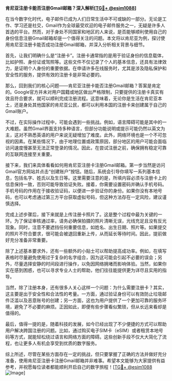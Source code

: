 **肯尼亚注册卡能否注册Gmail邮箱？深入解析[[TG💪+ @esim1088](https://t.me/s/esim1088)]**

在当今数字化时代，电子邮件已成为人们日常生活中不可或缺的一部分。无论是工作、学习还是社交，Gmail作为全球最受欢迎的电子邮件服务之一，无疑是许多人首选的平台。然而，对于身处不同国家和地区的人来说，是否能够顺利使用自己的身份信息注册Gmail邮箱却是一个值得关注的问题。本文将以肯尼亚为例，探讨使用肯尼亚注册卡能否成功注册Gmail邮箱，并深入分析相关背景与细节。

首先，让我们明确什么是“注册卡”。注册卡通常指的是用于验证身份的信息载体，比如护照、身份证或驾照等。这些文件不仅记录了个人的基本信息，还具有法律效力，是证明个人身份的重要依据。在申请许多在线服务时，尤其是涉及隐私保护和安全性的服务，提供有效的注册卡是非常必要的。

那么，回到我们的核心问题——肯尼亚注册卡能否注册Gmail邮箱？答案是肯定的。Google官方并未对用户国籍或地区做出严格限制，只要提供的注册卡真实有效且符合要求，就可以顺利完成注册流程。这意味着，无论你是生活在肯尼亚本土，还是身处其他国家的肯尼亚公民，都可以利用本国的注册卡来创建属于自己的Gmail账户。

不过，在实际操作过程中，可能会遇到一些挑战。例如，语言障碍可能是其中的一大难题。虽然Gmail界面支持多种语言，但部分功能说明或提示可能仍然以英文为主，这对不熟悉英语的用户来说无疑增加了难度。此外，网络环境也是一个不可忽视的因素。在某些情况下，由于地理位置或政策原因，部分地区的用户可能会面临访问速度慢甚至无法正常登录的情况。因此，在尝试注册之前，确保拥有稳定可靠的互联网连接至关重要。

接下来，我们来具体看看如何用肯尼亚注册卡注册Gmail邮箱。第一步当然是访问Gmail官方网站并点击“创建账户”按钮。随后，系统会引导你填写一系列基本信息，包括名字、姓氏以及生日等。这里需要注意的是，所填内容必须与注册卡上的信息保持一致，否则可能导致验证失败。接着，你需要设置密码并确认手机号码。手机号码的作用在于接收验证码，以便进一步验证你的身份。如果你没有本地号码，也可以考虑通过第三方平台获取虚拟号码，但这种方法存在一定风险，建议谨慎选择。

完成上述步骤后，接下来就是上传注册卡照片了。这是整个过程中最为关键的一环。为了保证审核通过率，请务必确保拍摄的照片清晰无误，光线充足且没有反光现象。同时，注意不要遮挡任何重要信息，如姓名、出生日期、照片等。如果提交的照片不符合要求，很可能会被退回重新上传，从而延长等待时间。因此，提前做好充分准备非常重要。

除了上述基本要求外，还有一些额外的小贴士可以帮助提高成功率。例如，在填写表格时尽量避免使用过于复杂的名字组合，因为这可能会引起不必要的误会；另外，尽量选择安静的时间段进行操作，以免因网络拥堵而影响体验。当然，如果你实在感到困惑，也可以寻求专业人士的帮助，他们往往能提供更为详尽且实用的指导。

当然，除了注册本身，还有很多人关心这样一个问题：为什么需要注册卡？其实，这主要是出于安全性和合法性的考量。一方面，通过验证身份可以有效防止垃圾邮件泛滥以及恶意账号的创建；另一方面，这也为用户提供了一个更加可靠的服务环境，避免了不必要的麻烦。正因如此，即便有些步骤看似繁琐，但从长远来看却是值得的。

最后，值得一提的是，随着科技的发展，如今已经出现了不少便捷的方式可以帮助用户解决跨国注册的问题。比如，通过购买电子SIM卡（eSIM）或者租赁本地号码等方式，就能轻松绕过语言和网络方面的障碍。这些创新手段不仅大大简化了流程，也让更多人有机会享受到优质的数字服务。

综上所述，尽管在某些方面存在一定的挑战，但只要掌握了正确的方法并做好充分准备，使用肯尼亚注册卡注册Gmail邮箱并非难事。希望本文能够为大家提供有益参考，并祝愿每位读者都能顺利开启自己的数字旅程！[[TG💪+ @esim1088](https://t.me/s/esim1088) ![Image](https://i.postimg.cc/4NQfJmqS/Snipaste-2025-05-13-00-14-12.png)]